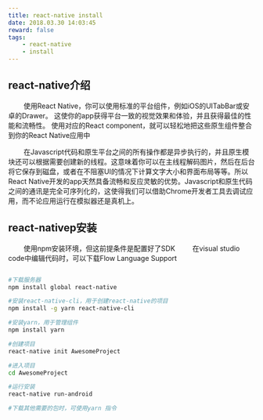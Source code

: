 ```yaml
---
title: react-native install
date: 2018.03.30 14:03:45
reward: false
tags:
    - react-native
    - install
---
```


## react-native介绍

&nbsp;&nbsp;&nbsp;&nbsp;&nbsp;&nbsp;&nbsp;&nbsp;使用React Native，你可以使用标准的平台组件，例如iOS的UITabBar或安卓的Drawer。 这使你的app获得平台一致的视觉效果和体验，并且获得最佳的性能和流畅性。 使用对应的React component，就可以轻松地把这些原生组件整合到你的React Native应用中

&nbsp;&nbsp;&nbsp;&nbsp;&nbsp;&nbsp;&nbsp;&nbsp;在Javascript代码和原生平台之间的所有操作都是异步执行的，并且原生模块还可以根据需要创建新的线程。这意味着你可以在主线程解码图片，然后在后台将它保存到磁盘，或者在不阻塞UI的情况下计算文字大小和界面布局等等。所以React Native开发的app天然具备流畅和反应灵敏的优势。Javascript和原生代码之间的通讯是完全可序列化的，这使得我们可以借助Chrome开发者工具去调试应用，而不论应用运行在模拟器还是真机上。

## react-nativep安装

&nbsp;&nbsp;&nbsp;&nbsp;&nbsp;&nbsp;&nbsp;&nbsp;使用npm安装环境，但这前提条件是配置好了SDK
&nbsp;&nbsp;&nbsp;&nbsp;&nbsp;&nbsp;&nbsp;&nbsp;在visual studio code中编辑代码时，可以下载Flow Language Support

``` bash

#下载服务器
npm install global react-native

#安装react-native-cli，用于创建react-native的项目
npm install -g yarn react-native-cli

#安装yarn，用于管理组件
npm install yarn

#创建项目
react-native init AwesomeProject

#进入项目
cd AwesomeProject

#运行安装
react-native run-android

#下载其他需要的包时，可使用yarn 指令

```
